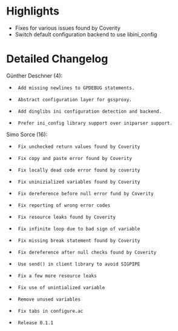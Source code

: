 # Highlights

- Fixes for various issues found by Coverity
- Switch default configuration backend to use libini_config


# Detailed Changelog

Günther Deschner (4):

-      Add missing newlines to GPDEBUG statements.
-      Abstract configuration layer for gssproxy.
-      Add dinglibs ini configuration detection and backend.
-      Prefer ini_config library support over iniparser support.


Simo Sorce (16):

-      Fix unchecked return values found by Coverity
-      Fix copy and paste error found by Coverity
-      Fix locally dead code error found by coverity
-      Fix uninizialized variables found by Coverity
-      Fix dereference before null error fund by Coverity
-      Fix reporting of wrong error codes
-      Fix resource leaks found by Coverity
-      Fix infinite loop due to bad sign of variable
-      Fix missing break statement found by Coverity
-      Fix dereference after null checks found by Coverity
-      Use send() in client library to avoid SIGPIPE
-      Fix a few more resource leaks
-      Fix use of unintialized variable
-      Remove unused variables
-      Fix tabs in configure.ac
-      Release 0.1.1



